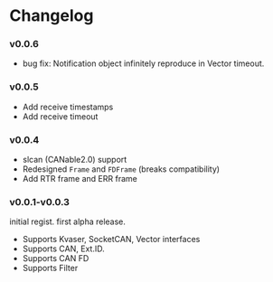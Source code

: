 # Changelog

### v0.0.6

* bug fix: Notification object infinitely reproduce in Vector timeout.

### v0.0.5

* Add receive timestamps
* Add receive timeout

### v0.0.4

* slcan (CANable2.0) support
* Redesigned `Frame` and `FDFrame` (breaks compatibility)
* Add RTR frame and ERR frame 

### v0.0.1-v0.0.3

initial regist. first alpha release.

* Supports Kvaser, SocketCAN, Vector interfaces
* Supports CAN, Ext.ID.
* Supports CAN FD
* Supports Filter
